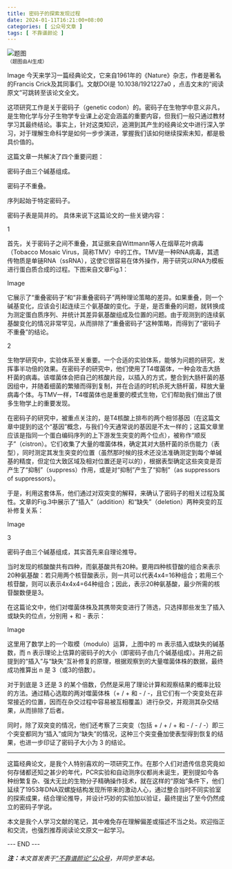 ```yaml
---
title: 密码子的探索发现过程
date: 2024-01-11T16:21:00+08:00
categories: [ 公众号文章 ]
tags: [ 不靠谱颜论 ]
---
```


<div class="p-3 text-center">
  <img class="img-fluid" src="/images/2024/0111/01.png" alt="题图" style="max-width:640px">
  <div><small>（题图由AI生成）</small></div>
</div>

Image
今天来学习一篇经典论文，它来自1961年的《Nature》杂志，作者是著名的Francis Crick及其同事们。文献DOI是 10.1038/1921227a0 ，点击文末的“阅读原文”可跳转至该论文全文。

这项研究工作是关于密码子（genetic codon）的。密码子在生物学中意义非凡，是生物化学与分子生物学专业课上必定会涵盖的重要内容，但我们一般只通过教材学习其最终结论。事实上，针对这类知识，追溯到其产生的经典论文中进行深入学习，对于理解生命科学是如何一步步演进，掌握我们该如何继续探索未知，都是极具价值的。

这篇文章一共解决了四个重要问题：

密码子由三个碱基组成。

密码子不重叠。

序列起始于特定密码子。

密码子表是简并的。
具体来说下这篇论文的一些关键内容：

1

首先，关于密码子之间不重叠，其证据来自Wittmann等人在烟草花叶病毒（Tobacco Mosaic Virus，简称TMV）中的工作。TMV是一种RNA病毒，其遗传物质是单链RNA（ssRNA），这使它很容易在体外操作，用于研究以RNA为模板进行蛋白质合成的过程。下图来自文章Fig.1：

Image

它展示了“重叠密码子”和“非重叠密码子”两种理论策略的差异。如果重叠，则一个碱基变化，应该会引起连续三个氨基酸的变化。于是，是否重叠的问题，就转换成为测定蛋白质序列、并统计其差异氨基酸组成及位置的问题。由于观测到的连续氨基酸变化的情况非常罕见，从而排除了“重叠密码子”这种策略，而得到了“密码子不重叠”的结论。

2

生物学研究中，实验体系至关重要。一个合适的实验体系，能够为问题的研究，发挥事半功倍的效果。在密码子的研究中，他们使用了T4噬菌体，一种会攻击大肠杆菌的病毒。该噬菌体会把自己的核酸片段，以插入的方式，整合到大肠杆菌的基因组中，并随着细菌的繁殖而得到复制，并在合适的时机杀死大肠杆菌，释放大量病毒个体。与TMV一样，T4噬菌体也是重要的模式生物，它们帮助我们做出了很多生物学上的重要发现。

在密码子的研究中，被重点关注的，是T4核酸上排布的两个相邻基因（在这篇文章中提到的这个“基因”概念，与我们今天通常说的基因是不太一样的；这篇文章里应该是指同一个蛋白编码序列的上下游发生突变的两个位点），被称作“顺反子”（cistron）。它们收集了大量的噬菌体株，确定其对大肠杆菌的杀伤能力（表型），同时测定其发生突变的位置（虽然那时候的技术还没法准确测定到每个单碱基的精度，但定位大致区域及相对位置还是可以的），根据表型确定这些突变是否产生了“抑制”（suppress）作用，或是对“抑制”产生了“抑制”（as suppressors of suppressors）。

于是，利用这套体系，他们通过对双突变的解释，来确认了密码子的相关过程及属性。文章的Fig.3中展示了“插入”（addition）和“缺失”（deletion）两种突变的互补修复关系：

Image

3

密码子由三个碱基组成，其实首先来自理论推导。

当时发现的核酸酸共有四种，而氨基酸共有20种。要用四种核苷酸的组合来表示20种氨基酸：若只用两个核苷酸表示，则一共可以代表4x4=16种组合；若用三个核苷酸，则可以表示4x4x4=64种组合；因此，表示20种氨基酸，最少所需的核苷酸数便是3。

在这篇论文中，他们对噬菌体株及其携带突变进行了筛选，只选择那些发生了插入或缺失的位点，分别用 + 和 - 表示：

Image

这里用了数学上的一个取模（modulo）运算，上图中的 m 表示插入或缺失的碱基数，而 n 表示理论上估算的密码子的大小（即密码子由几个碱基组成）。并用之前提到的“插入”与“缺失“互补修复的原理，根据观察到的大量噬菌体株的数据，最终成功推算出 n 是 3（或3的倍数）。

对于到底是 3 还是 3 的某个倍数，仍然是采用了理论计算和观察结果的概率比较的方法。通过精心选取的两对噬菌体株（+ / + 和 - / -，且它们有一个突变处在非常接近的位置，因而在杂交过程中容易被互相覆盖）进行杂交，并观测其杂交结果，从而排除了后者。

同时，除了双突变的情况，他们还考察了三突变（包括 + / + / + 和 - / - / -）即三个突变都同为“插入”或同为“缺失”的情况，这种三个突变叠加使表型得到恢复的结果，也进一步印证了密码子大小为 3 的结论。

-----

这篇经典论文，是我个人特别喜欢的一项研究工作。在那个人们对遗传信息究竟如何存储都还知之甚少的年代，PCR实验和自动测序仪都尚未诞生，更别提如今各种纷繁复杂、强大无比的生物分子精确操作技术，就在这样的“原始”条件下，他们延续了1953年DNA双螺旋结构发现所带来的激动人心，通过整合当时不同实验室的探索成果，结合理论推导，并设计巧妙的实验加以验证，最终提出了至今仍然成立的密码子学说。

本文是我个人学习文献的笔记，其中难免存在理解偏差或描述不当之处。欢迎指正和交流，也强烈推荐阅读论文原文一起学习。

<div class="p-5 text-center">--- END ---</div>

<i><b>注：</b>本文首发表于[“不靠谱颜论”公众号](https://mp.weixin.qq.com/s/Q_RxDXtaDne8KKLBwRlHCA)，并同步至本站。</i>
